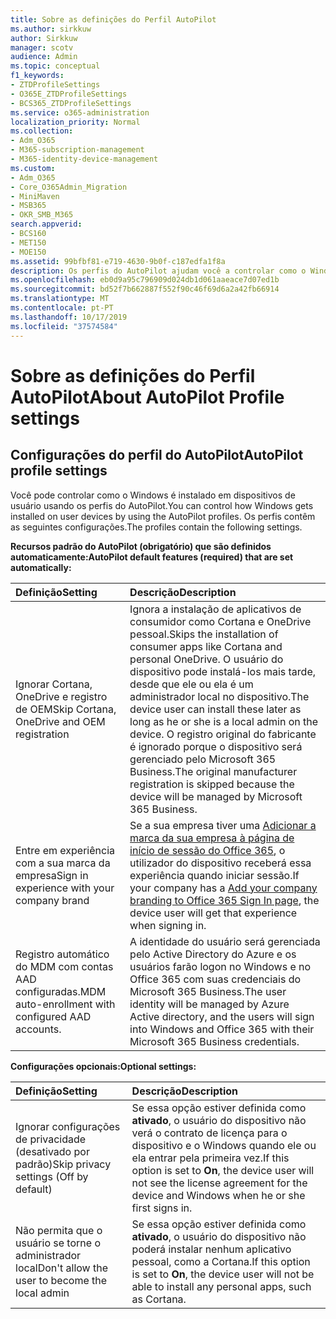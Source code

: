 ```yaml
---
title: Sobre as definições do Perfil AutoPilot
ms.author: sirkkuw
author: Sirkkuw
manager: scotv
audience: Admin
ms.topic: conceptual
f1_keywords:
- ZTDProfileSettings
- O365E_ZTDProfileSettings
- BCS365_ZTDProfileSettings
ms.service: o365-administration
localization_priority: Normal
ms.collection:
- Adm_O365
- M365-subscription-management
- M365-identity-device-management
ms.custom:
- Adm_O365
- Core_O365Admin_Migration
- MiniMaven
- MSB365
- OKR_SMB_M365
search.appverid:
- BCS160
- MET150
- MOE150
ms.assetid: 99bfbf81-e719-4630-9b0f-c187edfa1f8a
description: Os perfis do AutoPilot ajudam você a controlar como o Windows é instalado em dispositivos de usuário. Os perfis contêm configurações padrão e opcionais, como ignorar a instalação da Cortana.
ms.openlocfilehash: eb0d9a95c796909d024db1d061aaeace7d07ed1b
ms.sourcegitcommit: bd52f7b662887f552f90c46f69d6a2a42fb66914
ms.translationtype: MT
ms.contentlocale: pt-PT
ms.lasthandoff: 10/17/2019
ms.locfileid: "37574584"
---
```

# <a name="about-autopilot-profile-settings"></a><span data-ttu-id="5b007-104">Sobre as definições do Perfil AutoPilot</span><span class="sxs-lookup"><span data-stu-id="5b007-104">About AutoPilot Profile settings</span></span>

## <a name="autopilot-profile-settings"></a><span data-ttu-id="5b007-105">Configurações do perfil do AutoPilot</span><span class="sxs-lookup"><span data-stu-id="5b007-105">AutoPilot profile settings</span></span>

<span data-ttu-id="5b007-106">Você pode controlar como o Windows é instalado em dispositivos de usuário usando os perfis do AutoPilot.</span><span class="sxs-lookup"><span data-stu-id="5b007-106">You can control how Windows gets installed on user devices by using the AutoPilot profiles.</span></span> <span data-ttu-id="5b007-107">Os perfis contêm as seguintes configurações.</span><span class="sxs-lookup"><span data-stu-id="5b007-107">The profiles contain the following settings.</span></span>
  
 <span data-ttu-id="5b007-108">**Recursos padrão do AutoPilot (obrigatório) que são definidos automaticamente:**</span><span class="sxs-lookup"><span data-stu-id="5b007-108">**AutoPilot default features (required) that are set automatically:**</span></span>
  
|<span data-ttu-id="5b007-109">**Definição**</span><span class="sxs-lookup"><span data-stu-id="5b007-109">**Setting**</span></span>|<span data-ttu-id="5b007-110">**Descrição**</span><span class="sxs-lookup"><span data-stu-id="5b007-110">**Description**</span></span>|
|:-----|:-----|
|<span data-ttu-id="5b007-111">Ignorar Cortana, OneDrive e registro de OEM</span><span class="sxs-lookup"><span data-stu-id="5b007-111">Skip Cortana, OneDrive and OEM registration</span></span>  <br/> |<span data-ttu-id="5b007-112">Ignora a instalação de aplicativos de consumidor como Cortana e OneDrive pessoal.</span><span class="sxs-lookup"><span data-stu-id="5b007-112">Skips the installation of consumer apps like Cortana and personal OneDrive.</span></span> <span data-ttu-id="5b007-113">O usuário do dispositivo pode instalá-los mais tarde, desde que ele ou ela é um administrador local no dispositivo.</span><span class="sxs-lookup"><span data-stu-id="5b007-113">The device user can install these later as long as he or she is a local admin on the device.</span></span> <span data-ttu-id="5b007-114">O registro original do fabricante é ignorado porque o dispositivo será gerenciado pelo Microsoft 365 Business.</span><span class="sxs-lookup"><span data-stu-id="5b007-114">The original manufacturer registration is skipped because the device will be managed by Microsoft 365 Business.</span></span>  <br/> |
|<span data-ttu-id="5b007-115">Entre em experiência com a sua marca da empresa</span><span class="sxs-lookup"><span data-stu-id="5b007-115">Sign in experience with your company brand</span></span>  <br/> |<span data-ttu-id="5b007-116">Se a sua empresa tiver uma [Adicionar a marca da sua empresa à página de início de sessão do Office 365](https://support.office.com/article/a1229cdb-ce19-4da5-90c7-2b9b146aef0a), o utilizador do dispositivo receberá essa experiência quando iniciar sessão.</span><span class="sxs-lookup"><span data-stu-id="5b007-116">If your company has a [Add your company branding to Office 365 Sign In page](https://support.office.com/article/a1229cdb-ce19-4da5-90c7-2b9b146aef0a), the device user will get that experience when signing in.</span></span>  <br/> |
|<span data-ttu-id="5b007-117">Registro automático do MDM com contas AAD configuradas.</span><span class="sxs-lookup"><span data-stu-id="5b007-117">MDM auto-enrollment with configured AAD accounts.</span></span>  <br/> |<span data-ttu-id="5b007-118">A identidade do usuário será gerenciada pelo Active Directory do Azure e os usuários farão logon no Windows e no Office 365 com suas credenciais do Microsoft 365 Business.</span><span class="sxs-lookup"><span data-stu-id="5b007-118">The user identity will be managed by Azure Active directory, and the users will sign into Windows and Office 365 with their Microsoft 365 Business credentials.</span></span>  <br/> |
   
 <span data-ttu-id="5b007-119">**Configurações opcionais:**</span><span class="sxs-lookup"><span data-stu-id="5b007-119">**Optional settings:**</span></span>
  
|<span data-ttu-id="5b007-120">**Definição**</span><span class="sxs-lookup"><span data-stu-id="5b007-120">**Setting**</span></span>|<span data-ttu-id="5b007-121">**Descrição**</span><span class="sxs-lookup"><span data-stu-id="5b007-121">**Description**</span></span>|
|:-----|:-----|
|<span data-ttu-id="5b007-122">Ignorar configurações de privacidade (desativado por padrão)</span><span class="sxs-lookup"><span data-stu-id="5b007-122">Skip privacy settings (Off by default)</span></span>  <br/> |<span data-ttu-id="5b007-123">Se essa opção estiver definida como **ativado**, o usuário do dispositivo não verá o contrato de licença para o dispositivo e o Windows quando ele ou ela entrar pela primeira vez.</span><span class="sxs-lookup"><span data-stu-id="5b007-123">If this option is set to **On**, the device user will not see the license agreement for the device and Windows when he or she first signs in.</span></span>  <br/> |
|<span data-ttu-id="5b007-124">Não permita que o usuário se torne o administrador local</span><span class="sxs-lookup"><span data-stu-id="5b007-124">Don't allow the user to become the local admin</span></span>  <br/> |<span data-ttu-id="5b007-125">Se essa opção estiver definida como **ativado**, o usuário do dispositivo não poderá instalar nenhum aplicativo pessoal, como a Cortana.</span><span class="sxs-lookup"><span data-stu-id="5b007-125">If this option is set to **On**, the device user will not be able to install any personal apps, such as Cortana.</span></span>  <br/> |
   
